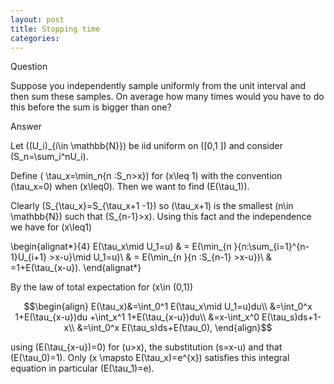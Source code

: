 ```yaml
---
layout: post
title: Stopping time
categories:
---
```


Question

Suppose you   independently  sample uniformly from the unit interval and then sum these samples. On average how many times would you have to do this before the sum is  bigger than one?


Answer

Let \((U_i)_{i\in \mathbb{N}}\) be iid uniform on \([0,1 ]\) and consider \(S_n=\sum_i^nU_i\).


Define \( \tau_x=\min_n\{n :S_n>x\}\) for \(x\leq 1\) with the convention \(\tau_x=0\) when \(x\leq0\). Then we want to find \(E(\tau_1)\).  


Clearly \(S_{\tau_x}=S_{\tau_x+1 -1}\) so  \(\tau_x+1\) is the smallest \(n\in \mathbb{N}\) such that \(S_{n-1}>x\). Using this fact and the independence we have   for \(x\leq1\)

\begin{alignat*}{4}
  E(\tau_x\mid U_1=u)
&  =  E(\min_{n }\{n:\sum_{i=1}^{n-1}U_{i+1} >x-u\}\mid U_1=u)\\
 & =   E(\min_{n }\{n  :S_{n-1} >x-u\})\\
 &  =1+E(\tau_{x-u}).
\end{alignat*}

By the law of total expectation for \(x\in (0,1)\)

$$\begin{align}  E(\tau_x)&=\int_0^1 E(\tau_x\mid U_1=u)du\\
  &=\int_0^x 1+E(\tau_{x-u})du  +\int_x^1 1+E(\tau_{x-u})du\\
  &=x-\int_x^0 E(\tau_s)ds+1-x\\
  &=\int_0^x E(\tau_s)ds+E(\tau_0),
\end{align}$$

using \(E(\tau_{x-u})=0\) for \(u>x\), the substitution \(s=x-u\) and that \(E(\tau_0)=1\). Only \(x \mapsto E(\tau_x)=e^{x}\) satisfies this integral equation in particular \(E(\tau_1)=e\).
